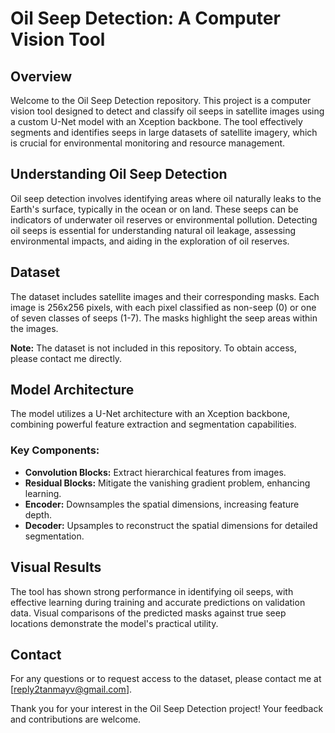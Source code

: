 # Oil Seep Detection: A Computer Vision Tool

## Overview
Welcome to the Oil Seep Detection repository. This project is a computer vision tool designed to detect and classify oil seeps in satellite images using a custom U-Net model with an Xception backbone. The tool effectively segments and identifies seeps in large datasets of satellite imagery, which is crucial for environmental monitoring and resource management.

## Understanding Oil Seep Detection
Oil seep detection involves identifying areas where oil naturally leaks to the Earth's surface, typically in the ocean or on land. These seeps can be indicators of underwater oil reserves or environmental pollution. Detecting oil seeps is essential for understanding natural oil leakage, assessing environmental impacts, and aiding in the exploration of oil reserves.

## Dataset
The dataset includes satellite images and their corresponding masks. Each image is 256x256 pixels, with each pixel classified as non-seep (0) or one of seven classes of seeps (1-7). The masks highlight the seep areas within the images.

**Note:** The dataset is not included in this repository. To obtain access, please contact me directly.

## Model Architecture
The model utilizes a U-Net architecture with an Xception backbone, combining powerful feature extraction and segmentation capabilities.

### Key Components:
- **Convolution Blocks:** Extract hierarchical features from images.
- **Residual Blocks:** Mitigate the vanishing gradient problem, enhancing learning.
- **Encoder:** Downsamples the spatial dimensions, increasing feature depth.
- **Decoder:** Upsamples to reconstruct the spatial dimensions for detailed segmentation.

## Visual Results
The tool has shown strong performance in identifying oil seeps, with effective learning during training and accurate predictions on validation data. Visual comparisons of the predicted masks against true seep locations demonstrate the model's practical utility.

## Contact
For any questions or to request access to the dataset, please contact me at [reply2tanmayv@gmail.com].

Thank you for your interest in the Oil Seep Detection project! Your feedback and contributions are welcome.
